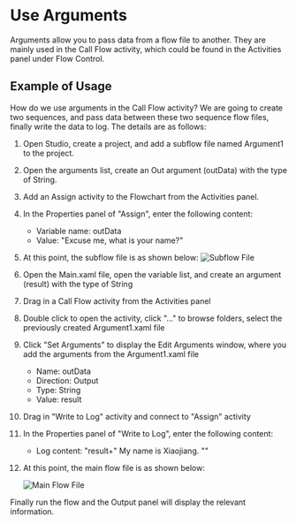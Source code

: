 # Use Arguments

Arguments allow you to pass data from a flow file to another. They are mainly used in the Call Flow activity, which could be found in the Activities panel under Flow Control.

## Example of Usage

How do we use arguments in the Call Flow activity? We are going to create two sequences, and pass data between these two sequence flow files, finally write the data to log. The details are as follows:

1. Open Studio, create a project, and add a subflow file named Argument1 to the project.

2. Open the arguments list, create an Out argument (outData) with the type of String.

3. Add an Assign activity to the Flowchart from the Activities panel.

4. In the Properties panel of "Assign", enter the following content:
   
   * Variable name: outData
   * Value: "Excuse me, what is your name?"

5. At this point, the subflow file is as shown below: ![Subflow File](https://docimages.blob.core.chinacloudapi.cn/images/Studio/Argument/argument1.xaml.png)

6. Open the Main.xaml file, open the variable list, and create an argument (result) with the type of String

7. Drag in a Call Flow activity from the Activities panel

8. Double click to open the activity, click "..." to browse folders, select the previously created Argument1.xaml file

9. Click "Set Arguments" to display the Edit Arguments window, where you add the arguments from the Argument1.xaml file
   
   * Name: outData
   * Direction: Output
   * Type: String
   * Value: result

10. Drag in "Write to Log" activity and connect to "Assign" activity

11. In the Properties panel of "Write to Log", enter the following content:
    
    * Log content: "result+" My name is Xiaojiang. ""

12. At this point, the main flow file is as shown below:
    
    ![Main Flow File](https://docimages.blob.core.chinacloudapi.cn/images/Studio/Argument/main.xaml.png)

Finally run the flow and the Output panel will display the relevant information.